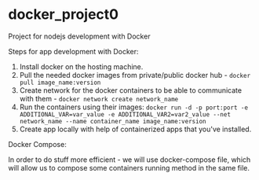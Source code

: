 # docker_project0
Project for nodejs development with Docker

Steps for app development with Docker:

1. Install docker on the hosting machine.
2. Pull the needed docker images from private/public docker hub - ```docker pull image_name:version```
3. Create network for the docker containers to be able to communicate with them - ```docker network create network_name```
4. Run the containers using their images: ```docker run -d -p port:port -e ADDITIONAL_VAR=var_value -e ADDITIONAL_VAR2=var2_value --net network_name --name container_name image_name:version```
5. Create app locally with help of containerized apps that you've installed.


Docker Compose:

In order to do stuff more efficient - we will use docker-compose file, which will allow us to compose some containers running method in the same file.
